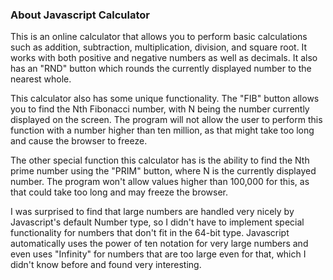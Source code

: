 ### About Javascript Calculator

This is an online calculator that allows you to perform basic calculations such as addition, subtraction, 
multiplication, division, and square root. It works with both positive and negative numbers as well as decimals.
 It also has an "RND" button which rounds the currently displayed number to the nearest whole.

This calculator also has some unique functionality. The "FIB" button allows you to find the Nth Fibonacci number,
with N being the number currently displayed on the screen. The program will not allow the user to perform this 
function with a number higher than ten million, as that might take too long and cause the browser to freeze.

The other special function this calculator has is the ability to find the Nth prime number using the "PRIM"
button, where N is the currently displayed number. The program won't allow values higher than 100,000 for this,
as that could take too long and may freeze the browser.
			
I was surprised to find that large numbers are handled very nicely by Javascript's default Number type, so I
didn't have to implement special functionality for numbers that don't fit in the 64-bit type. Javascript 
automatically uses the power of ten notation for very large numbers and even uses "Infinity" for numbers that
are too large even for that, which I didn't know before and found very interesting. 